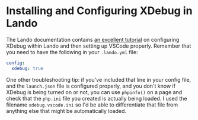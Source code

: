 # Installing and Configuring XDebug in Lando

The Lando documentation contains [an excellent tutorial](https://docs.devwithlando.io/tutorials/lando-with-vscode.html) on configuring XDebug within Lando and then setting up VSCode properly. Remember that you need to have the following in your `.lando.yml` file:

```yaml
config:
  xdebug: true
```

One other troubleshooting tip: if you've included that line in your config file, and the `launch.json` file is configured properly, and you don't know if XDebug is being turned on or not, you can use `phpinfo()` on a page and check that the `php.ini` file you created is actually being loaded. I used the filename `xdebug.vscode.ini` so I'd be able to differentiate that file from anything else that might be automatically loaded.

